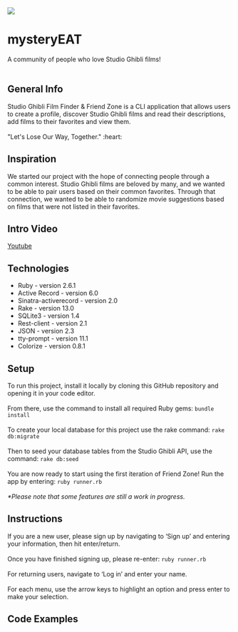 <img src="https://i.imgur.com/o49TYwV.png"/>
<h1>mysteryEAT</h1>
A community of people who love Studio Ghibli films!
<br></br>
<h2>General Info</h2>
<p>
Studio Ghibli Film Finder & Friend Zone is a CLI application that allows users to create a profile, discover Studio Ghibli films and read their descriptions, add films to their favorites and view them.<br>
<br>"Let's Lose Our Way, Together." :heart:</br>
</p>

<h2>Inspiration</h2>

<p>We started our project with the hope of connecting people through a common interest. Studio Ghibli films are beloved by many, and we wanted to be able to pair users based on their common favorites. Through that connection, we wanted to be able to randomize movie suggestions based on films that were not listed in their favorites.</p>

<h2>Intro Video</h2>

[Youtube](https://youtu.be/4FPFncLoqTw)

<h2>Technologies</h2>

<ul>
 <li>Ruby - version 2.6.1</li>
 <li>Active Record - version 6.0</li>
 <li>Sinatra-activerecord - version 2.0</li>
 <li>Rake - version 13.0</li>
 <li>SQLite3 - version 1.4</li>
 <li>Rest-client - version 2.1</li>
 <li>JSON - version 2.3</li>
 <li>tty-prompt - version 11.1</li>
 <li>Colorize - version 0.8.1</li> 
</ul>

<h2>Setup</h2>
To run this project, install it locally by cloning this GitHub repository and opening it in your code editor.<br><br>
From there, use the command to install all required Ruby gems: <code>bundle install</code><br><br>
To create your local database for this project use the rake command: <code>rake db:migrate</code><br><br>
Then to seed your database tables from the Studio Ghibli API, use the command: <code>rake db:seed</code><br><br>
You are now ready to start using the first iteration of Friend Zone! Run the app by entering: <code>ruby runner.rb</code><br><br>
<i>*Please note that some features are still a work in progress.</i>

<h2>Instructions</h2>
If you are a new user, please sign up by navigating to ‘Sign up’ and entering your information, then hit enter/return.<br><br>
Once you have finished signing up, please re-enter:
<code>ruby runner.rb</code><br><br>
For returning users, navigate to ‘Log in’ and enter your name.<br><br>
For each menu, use the arrow keys to highlight an option and press enter to make your selection.

<h2>Code Examples</h2>
